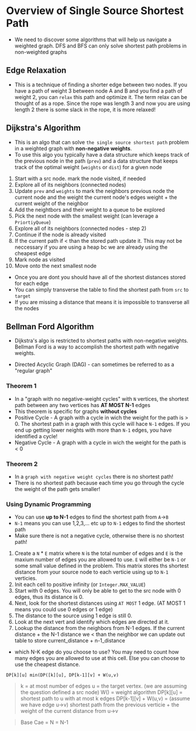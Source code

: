 # Overview of Single Source Shortest Path

- We need to discover some algorithms that will help us navigate a weighted graph. DFS and BFS can only solve shortest path problems in non-weighted graphs

## Edge Relaxation

- This is a technique of finding a shorter edge between two nodes. If you have a path of weight 3 between node A and B and you find a path of weight 2, you can `relax` this path and optimize it. The term relax can be thought of as a rope. Since the rope was length 3 and now you are using length 2 there is some slack in the rope, it is more relaxed!

## Dijkstra's Algorithm

- This is an algo that can solve `the single source shortest path` problem in a weighted graph with **non-negative weights**.
- To use this algo you typically have a data structure which keeps track of the previous node in the path (`prev`)  and a data structure that keeps track of the optimal weight (`weights` or `dist`) for a given node

1. Start with a src node. mark the node visited, if needed
2. Explore all of its neighbors (connected nodes)
3. Update `prev` and `weights` to mark the neighbors previous node the current node and the weight the current node's edges weight + the current weight of the neighbor
4. Add the neightbors and their weight to a queue to be explored
5. Pick the next node with the smallest weight (can leverage a `PriortiyQueue`)
6. Explore all of its neighbors (connected nodes - step 2)
7. Continue if the node is already visited
8. If the current path if < than the stored path update it. This may not be neccessary if you are using a heap bc we are already using the cheapest edge
9. Mark node as visited
10. Move onto the next smallest node

- Once you are dont you should have all of the shortest distances stored for each edge
- You can simply transverse the table to find the shortest path from `src` to `target`
- If you are missing a distance that means it is impossible to transverse all the nodes

## Bellman Ford Algorithm
- Dijkstra's algo is restricted to shortest paths with non-negative weights. Bellman Ford is a way to accomplish the shortest path with negative weights.

- Directed Acyclic Graph (DAG) - can sometimes be referred to as a "regular graph"

### Theorem 1
- In a "graph with no negative-weight cycles" with `N` vertices,  the shortest path between any two vertices has **AT MOST N-1** edges
- This theorem is specific for graphs **without cycles**
- Positive Cycle - A graph with a cycle in wich the weight for the path is > 0. The shortest path in a graph with this cycle will hace `N-1` edges. If you end up getting lower neights with more than `N-1` edges, you have identified a cycle!
- Negative Cycle - A graph with a cycle in wich the weight for the path is < 0

### Theorem 2
- In a `graph with negative weight cycles` there is no shortest path!
- There is no shortest path because each time you go through the cycle the weight of the path gets smaller!

### Using Dynamic Programming
- You can use **up to N-1** edges to find the shortest path from `A`->`B`
- `N-1` means you can use 1,2,3,... etc up to `N-1` edges to find the shortest path
- Make sure there is not a negative cycle, otherwise there is no shortest path!

1. Create a `N` * `E` matrix where `N` is the total number of edges and `E` is the maxium number of edges you are allowed to use. `E` will either be `N-1` or some small value defined in the problem. This matrix stores ths shortest distance from your source node to each verticie using up to `N-1` verticies.
2. Init each cell to positive infinity (or `Integer.MAX_VALUE`)
3. Start with 0 edges. You will only be able to get to the src node with 0 edges, thus its distance is 0. 
4. Next, look for the shortest distances using `AT MOST` 1 edge. (AT MOST 1 means you could use 0 edges or 1 edge)
5. The distance to the source using 1 edge is still 0. 
6. Look at the next vert and identify which edges are directed at it. 
7. Lookup the distance from the neighbors from N-1 edges. If the current distance + the N-1 distance we < than the neighbor we can update out table to store current_distance + n-1_distance
- which N-K edge do you choose to use? You may need to count how many edges you are allowed to use at this cell. Else you can choose to use the cheapest distance. 

`DP[k][u] min(DP([k][u], DP[k-1][v] + W(u,v)`
> k = at most number of edges
> u = the target vertex. (we are assuming the question defined a src node)
> W() = weight algorithm
> DP[k][u] = shortest path to u with at most k edges
> DP[k-1][v] + W(u,v) = (assume we have edge u->v) shortest path from the previous verticie + the weight of the current distance from u->v

> Base Cae = N = N-1